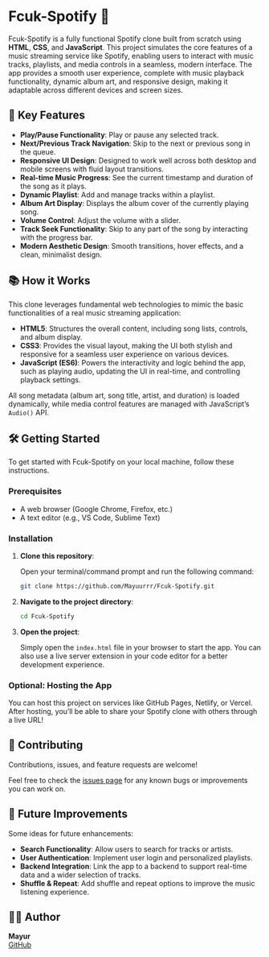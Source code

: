 # Fcuk-Spotify 🎵

Fcuk-Spotify is a fully functional Spotify clone built from scratch using **HTML**, **CSS**, and **JavaScript**. This project simulates the core features of a music streaming service like Spotify, enabling users to interact with music tracks, playlists, and media controls in a seamless, modern interface. The app provides a smooth user experience, complete with music playback functionality, dynamic album art, and responsive design, making it adaptable across different devices and screen sizes.

## 🌟 Key Features

- **Play/Pause Functionality**: Play or pause any selected track.
- **Next/Previous Track Navigation**: Skip to the next or previous song in the queue.
- **Responsive UI Design**: Designed to work well across both desktop and mobile screens with fluid layout transitions.
- **Real-time Music Progress**: See the current timestamp and duration of the song as it plays.
- **Dynamic Playlist**: Add and manage tracks within a playlist.
- **Album Art Display**: Displays the album cover of the currently playing song.
- **Volume Control**: Adjust the volume with a slider.
- **Track Seek Functionality**: Skip to any part of the song by interacting with the progress bar.
- **Modern Aesthetic Design**: Smooth transitions, hover effects, and a clean, minimalist design.

## 📚 How it Works

This clone leverages fundamental web technologies to mimic the basic functionalities of a real music streaming application:

- **HTML5**: Structures the overall content, including song lists, controls, and album display.
- **CSS3**: Provides the visual layout, making the UI both stylish and responsive for a seamless user experience on various devices.
- **JavaScript (ES6)**: Powers the interactivity and logic behind the app, such as playing audio, updating the UI in real-time, and controlling playback settings.

All song metadata (album art, song title, artist, and duration) is loaded dynamically, while media control features are managed with JavaScript’s `Audio()` API.


## 🛠️ Getting Started

To get started with Fcuk-Spotify on your local machine, follow these instructions.

### Prerequisites

- A web browser (Google Chrome, Firefox, etc.)
- A text editor (e.g., VS Code, Sublime Text)

### Installation

1. **Clone this repository**:

    Open your terminal/command prompt and run the following command:

    ```bash
    git clone https://github.com/Mayuurrr/Fcuk-Spotify.git
    ```

2. **Navigate to the project directory**:

    ```bash
    cd Fcuk-Spotify
    ```

3. **Open the project**:

    Simply open the `index.html` file in your browser to start the app. You can also use a live server extension in your code editor for a better development experience.

### Optional: Hosting the App

You can host this project on services like GitHub Pages, Netlify, or Vercel. After hosting, you’ll be able to share your Spotify clone with others through a live URL!

## 🤝 Contributing

Contributions, issues, and feature requests are welcome!

Feel free to check the [issues page](https://github.com/Mayuurrr/Fcuk-Spotify/issues) for any known bugs or improvements you can work on.

## 🚀 Future Improvements

Some ideas for future enhancements:

- **Search Functionality**: Allow users to search for tracks or artists.
- **User Authentication**: Implement user login and personalized playlists.
- **Backend Integration**: Link the app to a backend to support real-time data and a wider selection of tracks.
- **Shuffle & Repeat**: Add shuffle and repeat options to improve the music listening experience.

## 🧑‍💻 Author

**Mayur**  
[GitHub](https://github.com/Mayuurrr)


